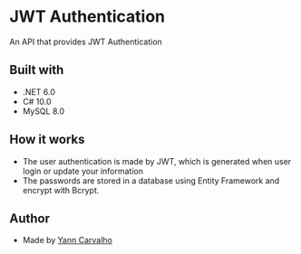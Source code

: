 # JWT Authentication ##

An API that provides JWT Authentication

## Built with ##

- .NET 6.0
- C# 10.0
- MySQL 8.0

## How it works ##

- The user authentication is made by JWT, which is generated when user login or update your information
- The passwords are stored in a database using Entity Framework and encrypt with Bcrypt.

## Author ##

- Made by [Yann Carvalho](https://www.linkedin.com/in/yann-carvalho-764abab6/)
